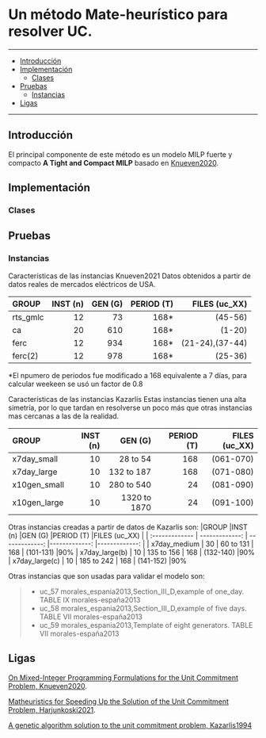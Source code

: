 # Un método Mate-heurístico para resolver UC.
---
+ [Introducción](#introduccion)
+ [Implementación](#implementación)
  * [Clases](#clases)
+ [Pruebas](#pruebas)
  * [Instancias](#instancias)
+ [Ligas](#ligas)
---

## Introducción
El principal componente de este método es un modelo MILP fuerte y compacto **A Tight and Compact MILP** basado en [Knueven2020](https://pubsonline.informs.org/doi/10.1287/ijoc.2019.0944).

## Implementación


### Clases


## Pruebas


### Instancias
Características de las instancias Knueven2021 Datos obtenidos a partir de datos reales de mercados eléctricos de USA.

|GROUP           |INST  (n)       |GEN   (G)       |PERIOD   (T)   |FILES (uc_XX)   |
| :------------- | -------------: | -------------: |-------------: |-------------:  |
|rts_gmlc        | 12             |  73            |  168*         | (45-56)        |
|ca              | 20             |  610           |  168*         | (1-20)         |
|ferc            | 12             |  934           |  168*         | (21-24),(37-44)|
|ferc(2)         | 12             |  978           |  168*         | (25-36)        |
*El npumero de periodos fue modificado a 168 equivalente a 7 días, para calcular weekeen se usó un factor de 0.8

Características de las instancias Kazarlis
Estas instancias tienen una alta simetría, por lo que tardan en resolverse un poco más que otras instancias mas cercanas a las de la realidad.

|GROUP           |INST  (n)       |GEN   (G)       |PERIOD   (T)   |FILES (uc_XX)   |
| :------------- | -------------: | -------------: |-------------: |-------------:  |
|   x7day_small  | 10             |  28 to 54      | 168           | (061-070)      |90%
|   x7day_large  | 10             |  132 to 187    | 168           | (071-080)      |90%
|   x10gen_small | 10             |  280 to 540    | 24            | (081-090)      |
|   x10gen_large | 10             |  1320 to 1870  | 24            | (091-100)       |


Otras instancias creadas a partir de datos de Kazarlis son:
|GROUP              |INST  (n)       |GEN   (G)       |PERIOD   (T)   |FILES (uc_XX)   |
| :-------------    | -------------: | -------------: |-------------: |-------------:  |
|   x7day_medium    | 30             |  60 to 131     | 168           | (101-131)      |90%
|   x7day_large(b)  | 10             |  135 to 156    | 168           | (132-140)      |90%
|   x7day_large(c)  | 10             |  185 to 242    | 168           | (141-152)      |90%

Otras instancias que son usadas para validar el modelo son:

> - uc_57 morales_espania2013,Section_III_D,example of one_day. TABLE IX morales-españa2013
> - uc_58 morales_espania2013,Section_III_D,example of five days. TABLE VII morales-españa2013
> - uc_59 morales_espania2013,Template of eight generators. TABLE VII morales-españa2013


## Ligas
[On Mixed-Integer Programming Formulations for the Unit Commitment Problem, Knueven2020](https://pubsonline.informs.org/doi/10.1287/ijoc.2019.0944).

[Matheuristics for Speeding Up the Solution of the Unit Commitment Problem, Harjunkoski2021](https://ieeexplore.ieee.org/document/9640029).

[A genetic algorithm solution to the unit commitment problem, Kazarlis1994](https://ieeexplore.ieee.org/document/485989)

